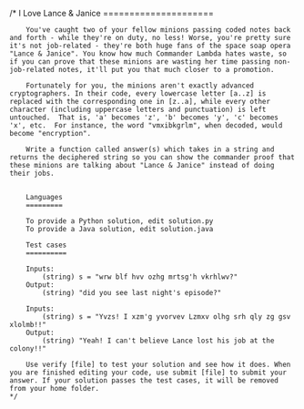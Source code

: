    /*
        I Love Lance & Janice
        =====================

        You've caught two of your fellow minions passing coded notes back and forth - while they're on duty, no less! Worse, you're pretty sure it's not job-related - they're both huge fans of the space soap opera "Lance & Janice". You know how much Commander Lambda hates waste, so if you can prove that these minions are wasting her time passing non-job-related notes, it'll put you that much closer to a promotion. 

        Fortunately for you, the minions aren't exactly advanced cryptographers. In their code, every lowercase letter [a..z] is replaced with the corresponding one in [z..a], while every other character (including uppercase letters and punctuation) is left untouched.  That is, 'a' becomes 'z', 'b' becomes 'y', 'c' becomes 'x', etc.  For instance, the word "vmxibkgrlm", when decoded, would become "encryption".

        Write a function called answer(s) which takes in a string and returns the deciphered string so you can show the commander proof that these minions are talking about "Lance & Janice" instead of doing their jobs.


        Languages
        =========

        To provide a Python solution, edit solution.py
        To provide a Java solution, edit solution.java

        Test cases
        ==========

        Inputs:
            (string) s = "wrw blf hvv ozhg mrtsg'h vkrhlwv?"
        Output:
            (string) "did you see last night's episode?"

        Inputs:
            (string) s = "Yvzs! I xzm'g yvorvev Lzmxv olhg srh qly zg gsv xlolmb!!"
        Output:
            (string) "Yeah! I can't believe Lance lost his job at the colony!!"

        Use verify [file] to test your solution and see how it does. When you are finished editing your code, use submit [file] to submit your answer. If your solution passes the test cases, it will be removed from your home folder.
    */
